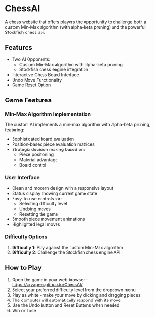 # ChessAI

A chess website that offers players the opportunity to challenge both a custom Min-Max algorithm (with alpha-beta pruning) and the powerful Stockfish chess api.

## Features

- Two AI Opponents:
  - Custom Min-Max algorithm with alpha-beta pruning
  - Stockfish chess engine integration
- Interactive Chess Board Interface
- Undo Move Functionality
- Game Reset Option

## Game Features

### Min-Max Algorithm Implementation
The custom AI implements a min-max algorithm with alpha-beta pruning, featuring:
- Sophisticated board evaluation
- Position-based piece evaluation matrices
- Strategic decision making based on:
  - Piece positioning
  - Material advantage
  - Board control

### User Interface
- Clean and modern design with a responsive layout
- Status display showing current game state
- Easy-to-use controls for:
  - Selecting difficulty level
  - Undoing moves
  - Resetting the game
- Smooth piece movement animations
- Highlighted legal moves

### Difficulty Options
1. **Difficulty 1**: Play against the custom Min-Max algorithm
2. **Difficulty 2**: Challenge the Stockfish chess engine API

## How to Play

1. Open the game in your web browser - https://aryapeer.github.io/ChessAI/
2. Select your preferred difficulty level from the dropdown menu
3. Play as white - make your move by clicking and dragging pieces
4. The computer will automatically respond with its move
5. Use the Undo button and Reset Buttons when needed
7. Win or Lose
